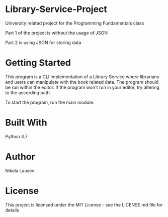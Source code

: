 # Library-Service-Project
University related project for the Programming Fundamentals class

Part 1 of the project is without the usage of JSON

Part 2 is using JSON for storing data

# Getting Started
This program is a CLI implementation of a Library Service where librarians and users can manipulate with the book related data. The program should be run within the editor. 
If the program won't run in your editor, try altering to the according path.

To start the program, run the main module.

# Built With
Python 3.7

# Author
Nikola Lausev

# License
This project is licensed under the MIT License - see the LICENSE.md file for details
